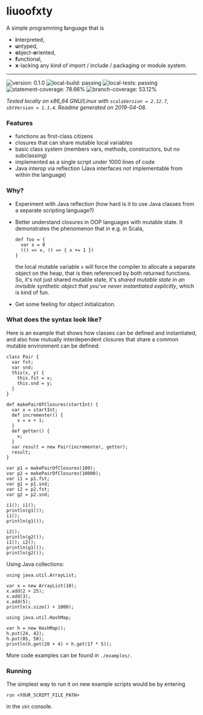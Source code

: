 # liuoofxty

A simple programming **l**anguage that is 

  * **i**nterpreted,
  * **u**ntyped,
  * **o**bject-**o**riented,
  * **f**unctional,
  * **x**-lacking any kind of import / include / packaging or module system.

-----

 ![version: 0.1.0](https://img.shields.io/static/v1.svg?label=version&message=0.1.0&color=lightgrey) ![local-build: passing](https://img.shields.io/static/v1.svg?label=local-build&message=passing&color=green) ![local-tests: passing](https://img.shields.io/static/v1.svg?label=local-tests&message=passing&color=green) ![statement-coverage: 78.66%](https://img.shields.io/static/v1.svg?label=statement-coverage&message=78.66%&color=yellow)  ![branch-coverage: 53.12%](https://img.shields.io/static/v1.svg?label=branch-coverage&message=53.12%&color=yellow)

  *Tested locally on x86_64 GNU/Linux
 with `scalaVersion = 2.12.7`, `sbtVersion = 1.1.4`. Readme generated on 2019-04-08.* 

### Features

  * functions as first-class citizens
  * closures that can share mutable local variables
  * basic class system (members vars, methods, constructors, but no subclassing)
  * implemented as a single script under 1000 lines of code
  * Java interop via reflection (Java interfaces not implementable from within the language)

### Why?

  * Experiment with Java reflection (how hard is it to use Java classes from
    a separate scripting language?)
  * Better understand closures in OOP languages with mutable state.
    It demonstrates the phenomenon that in e.g. in Scala,

        def foo = {
          var x = 0
          (() => x, () => { x += 1 })
        }

    the local mutable variable `x` will force the compiler to allocate a
    separate object on the heap, that is then referenced by both returned
    functions. 
    So, it's not just shared mutable state, it's *shared mutable state in
    an invisible synthetic object that you've never instantiated explicitly*,
    which is kind of fun.
  * Get some feeling for object initialization.

### What does the syntax look like?

Here is an example that shows how classes can be defined and instantiated,
and also how mutually interdependent closures that share a common mutable
environment can be defined:

    
    class Pair {
      var fst;
      var snd;
      this(x, y) {
        this.fst = x;
        this.snd = y;
      }
    }
    
    def makePairOfClosures(startInt) {
      var x = startInt;
      def incrementer() {
        x = x + 1;
      }
      def getter() {
        x;
      }
      var result = new Pair(incrementer, getter);
      result;
    }
    
    var p1 = makePairOfClosures(100);
    var p2 = makePairOfClosures(10000);
    var i1 = p1.fst;
    var g1 = p1.snd;
    var i2 = p2.fst;
    var g2 = p2.snd;
    
    i1(); i1();
    println(g1());
    i1();
    println(g1());
    
    i2();
    println(g2());
    i1(); i2();
    println(g1());
    println(g2());

Using Java collections:

    
    using java.util.ArrayList;
    
    var x = new ArrayList(10);
    x.add(2 + 25);
    x.add(3);
    x.add(5);
    println(x.size() + 1000);
    
    using java.util.HashMap;
    
    var h = new HashMap();
    h.put(24, 42);
    h.put(85, 58);
    println(h.get(20 + 4) + h.get(17 * 5));

More code examples can be found in `./examples/`.

### Running

The simplest way to run it on new example scripts would be by entering

    run <YOUR_SCRIPT_FILE_PATH>

in the `sbt` console.

